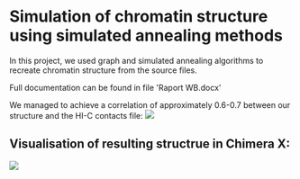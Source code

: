 # Simulation of chromatin structure using simulated annealing methods
In this project, we used graph and simulated annealing algorithms to recreate chromatin structure from the source files.

Full documentation can be found in file 'Raport WB.docx'

We managed to achieve a correlation of approximately 0.6-0.7 between our structure and the HI-C contacts file:
![](https://i.imgur.com/07yp0AM.png)

## Visualisation of resulting structrue in Chimera X:
![](https://i.imgur.com/j0KXjUT.png)
